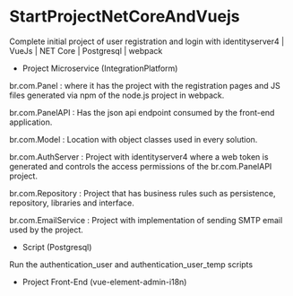# StartProjectNetCoreAndVuejs
Complete initial project of user registration and login with identityserver4 | VueJs | NET Core | Postgresql | webpack

- Project Microservice (IntegrationPlatform) 

br.com.Panel : where it has the project with the registration pages and JS files generated via npm of the node.js project in webpack.

br.com.PanelAPI : Has the json api endpoint consumed by the front-end application.

br.com.Model : Location with object classes used in every solution.

br.com.AuthServer : Project with identityserver4 where a web token is generated and controls the access permissions of the br.com.PanelAPI project.

br.com.Repository : Project that has business rules such as persistence, repository, libraries and interface.

br.com.EmailService : Project with implementation of sending SMTP email used by the project.

- Script (Postgresql)

Run the authentication_user and authentication_user_temp scripts

- Project Front-End (vue-element-admin-i18n)
